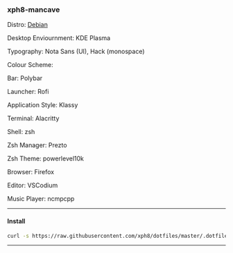 ### xph8-mancave

Distro: [Debian](https://cdimage.debian.org/cdimage/unofficial/non-free/cd-including-firmware/11.3.0-live+nonfree/amd64/iso-hybrid/)

Desktop Enviournment: KDE Plasma



Typography: Nota Sans (UI), Hack (monospace)

Colour Scheme: 

Bar: Polybar

Launcher: Rofi

Application Style: Klassy



Terminal: Alacritty

Shell: zsh

Zsh Manager: Prezto

Zsh Theme: powerlevel10k



Browser: Firefox

Editor: VSCodium

Music Player: ncmpcpp

* * *

#### Install
```bash
curl -s https://raw.githubusercontent.com/xph8/dotfiles/master/.dotfiles/install.sh | sudo bash
```

* * *
